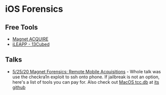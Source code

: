 # iOS Forensics

## Free Tools

- [Magnet ACQUIRE](https://www.magnetforensics.com/resources/magnet-acquire/)
- [iLEAPP - 13Cubed](https://www.youtube.com/watch?v=fEYV5vVAdu4)

## Talks

- [5/25/20 Magnet Forensics: Remote Mobile Acquisitions](RemoteMobileInvestigations.md) - Whole talk was use the checkra1n exploit to ssh onto phone. If jailbreak is not an option, here's a list of tools you can pay for. Also check out [MacOS tcc.db](https://eclecticlight.co/2018/11/20/what-does-the-tcc-compatibility-database-do/) at [its github](https://github.com/jacobsalmela/tccutil)
